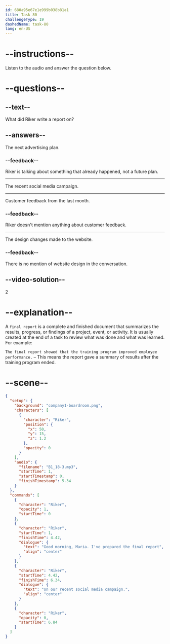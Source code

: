 ```yaml
---
id: 680a95e67e1e999b038b81a1
title: Task 80
challengeType: 19
dashedName: task-80
lang: en-US
---
```


<!-- (Audio) Riker: Good morning, Maria. I've prepared the final report on our recent social media campaign. -->

# --instructions--

Listen to the audio and answer the question below.

# --questions--

## --text--

What did Riker write a report on?

## --answers--

The next advertising plan.

### --feedback--

Riker is talking about something that already happened, not a future plan.

---

The recent social media campaign.

---

Customer feedback from the last month.

### --feedback--

Riker doesn't mention anything about customer feedback.

---

The design changes made to the website.

### --feedback--

There is no mention of website design in the conversation.

## --video-solution--

2

# --explanation--

A `final report` is a complete and finished document that summarizes the results, progress, or findings of a project, event, or activity. It is usually created at the end of a task to review what was done and what was learned. For example:

`The final report showed that the training program improved employee performance.` – This means the report gave a summary of results after the training program ended.

# --scene--

```json
{
  "setup": {
    "background": "company1-boardroom.png",
    "characters": [
      {
        "character": "Riker",
        "position": {
          "x": 50,
          "y": 15,
          "z": 1.2
        },
        "opacity": 0
      }
    ],
    "audio": {
      "filename": "B1_18-3.mp3",
      "startTime": 1,
      "startTimestamp": 0,
      "finishTimestamp": 5.34
    }
  },
  "commands": [
    {
      "character": "Riker",
      "opacity": 1,
      "startTime": 0
    },
    {
      "character": "Riker",
      "startTime": 1,
      "finishTime": 4.42,
      "dialogue": {
        "text": "Good morning, Maria. I've prepared the final report",
        "align": "center"
      }
    },
    {
      "character": "Riker",
      "startTime": 4.42,
      "finishTime": 6.34,
      "dialogue": {
        "text": "on our recent social media campaign.",
        "align": "center"
      }
    },
    {
      "character": "Riker",
      "opacity": 0,
      "startTime": 6.84
    }
  ]
}
```
